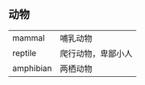 ## 动物


<table>
	<tr><td>mammal</td><td>哺乳动物</td></tr>
	<tr><td>reptile</td><td>爬行动物，卑鄙小人</td></tr>
	<tr><td>amphibian</td><td>两栖动物</td></tr>


</table>